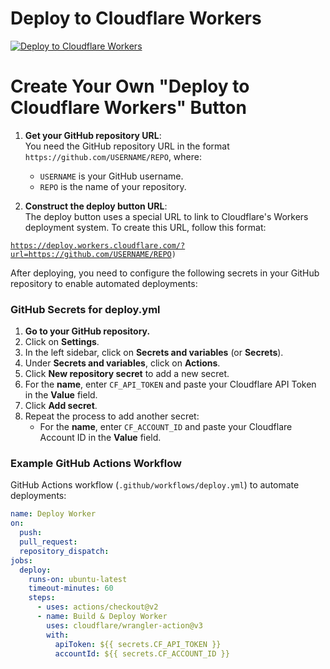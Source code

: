 # Deploy to Cloudflare Workers

[![Deploy to Cloudflare Workers](https://deploy.workers.cloudflare.com/button)](https://deploy.workers.cloudflare.com/?url=https://github.com/sudo-self/deploy-button)

# Create Your Own "Deploy to Cloudflare Workers" Button

1. **Get your GitHub repository URL**:  
   You need the GitHub repository URL in the format `https://github.com/USERNAME/REPO`, where:
   - `USERNAME` is your GitHub username.
   - `REPO` is the name of your repository.

2. **Construct the deploy button URL**:  
   The deploy button uses a special URL to link to Cloudflare's Workers deployment system. To create this URL, follow this format:

<code>https://deploy.workers.cloudflare.com/?url=https://github.com/USERNAME/REPO)</code>

After deploying, you need to configure the following secrets in your GitHub repository to enable automated deployments:

### GitHub Secrets for deploy.yml

1. **Go to your GitHub repository.**
2. Click on **Settings**.
3. In the left sidebar, click on **Secrets and variables** (or **Secrets**).
4. Under **Secrets and variables**, click on **Actions**.
5. Click **New repository secret** to add a new secret.
6. For the **name**, enter `CF_API_TOKEN` and paste your Cloudflare API Token in the **Value** field.
7. Click **Add secret**.
8. Repeat the process to add another secret:
   - For the **name**, enter `CF_ACCOUNT_ID` and paste your Cloudflare Account ID in the **Value** field.

### Example GitHub Actions Workflow

GitHub Actions workflow (`.github/workflows/deploy.yml`) to automate deployments:

```yaml
name: Deploy Worker
on:
  push:
  pull_request:
  repository_dispatch:
jobs:
  deploy:
    runs-on: ubuntu-latest
    timeout-minutes: 60
    steps:
      - uses: actions/checkout@v2
      - name: Build & Deploy Worker
        uses: cloudflare/wrangler-action@v3
        with:
          apiToken: ${{ secrets.CF_API_TOKEN }}
          accountId: ${{ secrets.CF_ACCOUNT_ID }}

```


